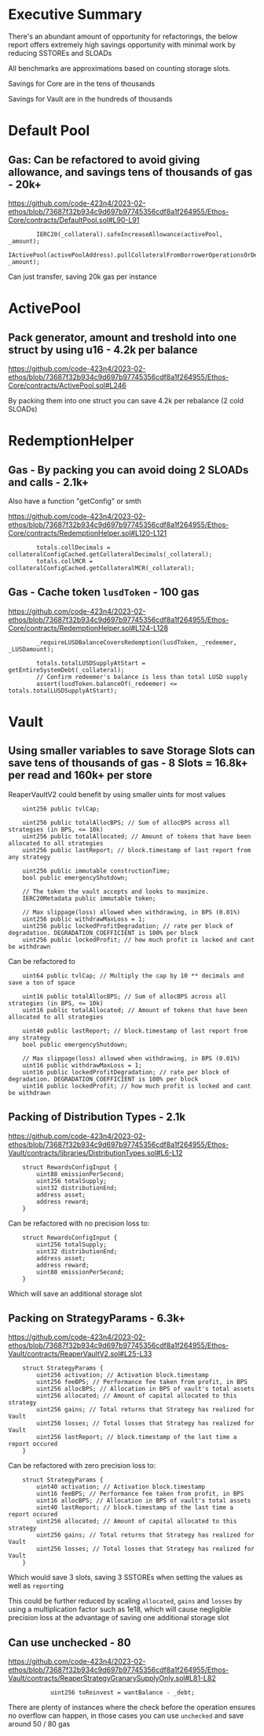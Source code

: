 # Executive Summary

There's an abundant amount of opportunity for refactorings, the below report offers extremely high savings opportunity with minimal work by reducing SSTOREs and SLOADs

All benchmarks are approximations based on counting storage slots.

Savings for Core are in the tens of thousands

Savings for Vault are in the hundreds of thousands

# Default Pool

## Gas: Can be refactored to avoid giving allowance, and savings tens of thousands of gas - 20k+
https://github.com/code-423n4/2023-02-ethos/blob/73687f32b934c9d697b97745356cdf8a1f264955/Ethos-Core/contracts/DefaultPool.sol#L90-L91

```solidity
        IERC20(_collateral).safeIncreaseAllowance(activePool, _amount);
        IActivePool(activePoolAddress).pullCollateralFromBorrowerOperationsOrDefaultPool(_collateral, _amount);
```

Can just transfer, saving 20k gas per instance

# ActivePool

## Pack generator, amount and treshold into one struct by using u16 - 4.2k per balance
https://github.com/code-423n4/2023-02-ethos/blob/73687f32b934c9d697b97745356cdf8a1f264955/Ethos-Core/contracts/ActivePool.sol#L246

By packing them into one struct you can save 4.2k per rebalance (2 cold SLOADs)

# RedemptionHelper

## Gas - By packing you can avoid doing 2 SLOADs and calls - 2.1k+
Also have a function "getConfig" or smth

https://github.com/code-423n4/2023-02-ethos/blob/73687f32b934c9d697b97745356cdf8a1f264955/Ethos-Core/contracts/RedemptionHelper.sol#L120-L121

```solidity
        totals.collDecimals = collateralConfigCached.getCollateralDecimals(_collateral);
        totals.collMCR = collateralConfigCached.getCollateralMCR(_collateral);
```

## Gas - Cache token `lusdToken` - 100 gas
https://github.com/code-423n4/2023-02-ethos/blob/73687f32b934c9d697b97745356cdf8a1f264955/Ethos-Core/contracts/RedemptionHelper.sol#L124-L128

```solidity
        _requireLUSDBalanceCoversRedemption(lusdToken, _redeemer, _LUSDamount);

        totals.totalLUSDSupplyAtStart = getEntireSystemDebt(_collateral);
        // Confirm redeemer's balance is less than total LUSD supply
        assert(lusdToken.balanceOf(_redeemer) <= totals.totalLUSDSupplyAtStart);
```


# Vault

## Using smaller variables to save Storage Slots can save tens of thousands of gas - 8 Slots = 16.8k+ per read and 160k+ per store

ReaperVaultV2 could benefit by using smaller uints for most values

```solidity
    uint256 public tvlCap;

    uint256 public totalAllocBPS; // Sum of allocBPS across all strategies (in BPS, <= 10k)
    uint256 public totalAllocated; // Amount of tokens that have been allocated to all strategies
    uint256 public lastReport; // block.timestamp of last report from any strategy

    uint256 public immutable constructionTime;
    bool public emergencyShutdown;

    // The token the vault accepts and looks to maximize.
    IERC20Metadata public immutable token;

    // Max slippage(loss) allowed when withdrawing, in BPS (0.01%)
    uint256 public withdrawMaxLoss = 1;
    uint256 public lockedProfitDegradation; // rate per block of degradation. DEGRADATION_COEFFICIENT is 100% per block
    uint256 public lockedProfit; // how much profit is locked and cant be withdrawn
```

Can be refactored to

```solidity
    uint64 public tvlCap; // Multiply the cap by 10 ** decimals and save a ton of space

    uint16 public totalAllocBPS; // Sum of allocBPS across all strategies (in BPS, <= 10k)
    uint16 public totalAllocated; // Amount of tokens that have been allocated to all strategies

    uint40 public lastReport; // block.timestamp of last report from any strategy
    bool public emergencyShutdown;

    // Max slippage(loss) allowed when withdrawing, in BPS (0.01%)
    uint16 public withdrawMaxLoss = 1;
    uint16 public lockedProfitDegradation; // rate per block of degradation. DEGRADATION_COEFFICIENT is 100% per block
    uint16 public lockedProfit; // how much profit is locked and cant be withdrawn
```



## Packing of Distribution Types - 2.1k

https://github.com/code-423n4/2023-02-ethos/blob/73687f32b934c9d697b97745356cdf8a1f264955/Ethos-Vault/contracts/libraries/DistributionTypes.sol#L6-L12

```solidity
    struct RewardsConfigInput {
        uint88 emissionPerSecond;
        uint256 totalSupply;
        uint32 distributionEnd;
        address asset;
        address reward;
    }
```

Can be refactored with no precision loss to:

```solidity
    struct RewardsConfigInput {
        uint256 totalSupply;
        uint32 distributionEnd;
        address asset;
        address reward;
        uint88 emissionPerSecond;
    }
```

Which will save an additional storage slot


## Packing on StrategyParams - 6.3k+

https://github.com/code-423n4/2023-02-ethos/blob/73687f32b934c9d697b97745356cdf8a1f264955/Ethos-Vault/contracts/ReaperVaultV2.sol#L25-L33

```solidity
    struct StrategyParams {
        uint256 activation; // Activation block.timestamp
        uint256 feeBPS; // Performance fee taken from profit, in BPS
        uint256 allocBPS; // Allocation in BPS of vault's total assets
        uint256 allocated; // Amount of capital allocated to this strategy
        uint256 gains; // Total returns that Strategy has realized for Vault
        uint256 losses; // Total losses that Strategy has realized for Vault
        uint256 lastReport; // block.timestamp of the last time a report occured
    }
```

Can be refactored with zero precision loss to:

```solidity
    struct StrategyParams {
        uint40 activation; // Activation block.timestamp
        uint16 feeBPS; // Performance fee taken from profit, in BPS
        uint16 allocBPS; // Allocation in BPS of vault's total assets
        uint40 lastReport; // block.timestamp of the last time a report occured
        uint256 allocated; // Amount of capital allocated to this strategy
        uint256 gains; // Total returns that Strategy has realized for Vault
        uint256 losses; // Total losses that Strategy has realized for Vault
    }
```

Which would save 3 slots, saving 3 SSTOREs when setting the values as well as `report`ing

This could be further reduced by scaling `allocated`, `gains` and `losses` by using a multiplication factor such as 1e18, which will cause negligible precision loss at the advantage of saving one additional storage slot

## Can use unchecked - 80

https://github.com/code-423n4/2023-02-ethos/blob/73687f32b934c9d697b97745356cdf8a1f264955/Ethos-Vault/contracts/ReaperStrategyGranarySupplyOnly.sol#L81-L82

```solidity
            uint256 toReinvest = wantBalance - _debt;

```

There are plenty of instances where the check before the operation ensures no overflow can happen, in those cases you can use `unchecked` and save around 50 / 80 gas